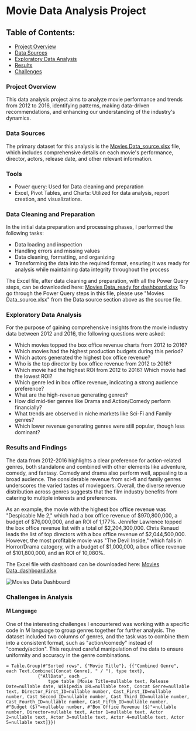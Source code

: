 # Movie Data Analysis Project
## Table of Contents:
 - [Project Overview](#project-overview)
 - [Data Sources](#data-sources)
 - [Exploratory Data Analysis](#exploratory-data-analysis)
 - [Results](#results-and-findings)
 - [Challenges](#challenges-in-analysis)

### Project Overview
This data analysis project aims to analyze movie performance and trends from 2012 to 2016, identifying patterns, making data-driven recommendations, and enhancing our understanding of the industry's dynamics.

### Data Sources
The primary dataset for this analysis is the [Movies Data_source.xlsx](https://github.com/user-attachments/files/16448651/Movies.Data_source.xlsx) file, which includes comprehensive details on each movie's performance, director, actors, release date, and other relevant information.

### Tools
-	Power query: Used for Data cleaning and preparation
-	Excel, Pivot Tables, and Charts: Utilized for data analysis, report creation, and visualizations.

### Data Cleaning and Preparation
In the initial data preparation and processing phases, I performed the following tasks:

 - Data loading and inspection
 - Handling errors and missing values
 - Data cleaning, formatting, and organizing
 - Transforming the data into the required format, ensuring it was ready for analysis while maintaining data integrity throughout the process

The Excel file, after data cleaning and preparation, with all the Power Query steps, can be downloaded here: [Movies Data_ready for dashboard.xlsx](https://github.com/user-attachments/files/16448628/Movies.Data_ready.for.dashboard.xlsx)
To go through the Power Query steps in this file, please use "Movies Data_source.xlsx" from the Data source section above as the source file.

### Exploratory Data Analysis 
For the purpose of gaining comprehensive insights from the movie industry data between 2012 and 2016, the following questions were asked:
 - Which movies topped the box office revenue charts from 2012 to 2016?
 - Which movies had the highest production budgets during this period?
 - Which actors generated the highest box office revenue?
 - Who is the top director by box office revenue from 2012 to 2016?
 - Which movie had the highest ROI from 2012 to 2016? Which movie had the lowest ROI?
 - Which genre led in box office revenue, indicating a strong audience preference?
 - What are the high-revenue generating genres?
 - How did mid-tier genres like Drama and Action/Comedy perform financially?
 - What trends are observed in niche markets like Sci-Fi and Family genres?
 - Which lower revenue generating genres were still popular, though less dominant?

### Results and Findings
The data from 2012-2016 highlights a clear preference for action-related genres, both standalone and combined with other elements like adventure, comedy, and fantasy. Comedy and drama also perform well, appealing to a broad audience. The considerable revenue from sci-fi and family genres underscores the varied tastes of moviegoers. Overall, the diverse revenue distribution across genres suggests that the film industry benefits from catering to multiple interests and preferences.

As an example, the movie with the highest box office revenue was "Despicable Me 2," which had a box office revenue of $970,800,000, a budget of $76,000,000, and an ROI of 1,177%. Jennifer Lawrence topped the box office revenue list with a total of $2,204,300,000. Chris Renaud leads the list of top directors with a box office revenue of $2,044,500,000.
However, the most profitable movie was "The Devil Inside," which falls in Horror/Drama catogory, with a budget of $1,000,000, a box office revenue of $101,800,000, and an ROI of 10,080%.

The Excel file with dashboard can be downloaded here: [Movies Data_dashboard.xlsx](https://github.com/user-attachments/files/16448600/Movies.Data_dashboard.xlsx)

![Movies Data Dashboard](https://github.com/user-attachments/assets/a28b1bc3-8899-48fe-8d87-1e5cc5d15db1)

### Challenges in Analysis

#### M Language

One of the interesting challenges I encountered was working with a specific code in M language to group genres together for further analysis. The dataset included two columns of genres, and the task was to combine them into a consistent format, such as "action/comedy" instead of "comedy/action". This required careful manipulation of the data to ensure uniformity and accuracy in the genre combinations.

```
= Table.Group(#"Sorted rows", {"Movie Title"}, {{"Combined Genre", each Text.Combine([Concat Genre], " / "), type text},
            {"AllData", each _, 
                type table [Movie Title=nullable text, Release Date=nullable date, Wikipedia URL=nullable text, Concat Genre=nullable text, Director_First_ID=nullable number, Cast_First_ID=nullable number, Cast_Second_ID=nullable number, Cast_Third_ID=nullable number, Cast_Fourth_ID=nullable number, Cast_Fifth_ID=nullable number, #"Budget ($)"=nullable number, #"Box Office Revenue ($)"=nullable number, Director=nullable text, Actor 1=nullable text, Actor 2=nullable text, Actor 3=nullable text, Actor 4=nullable text, Actor 5=nullable text]}})
```

